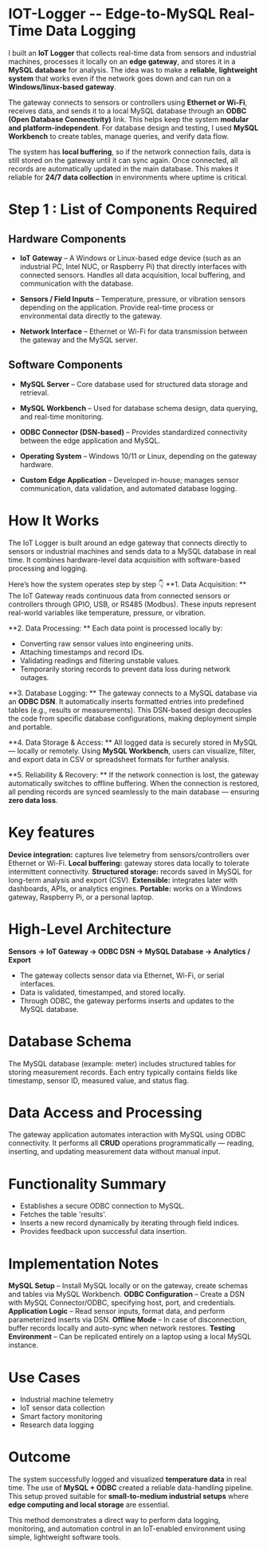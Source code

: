 # IOT-Logger -- Edge-to-MySQL Real-Time Data Logging
I built an **IoT Logger** that collects real-time data from sensors and industrial machines, processes it locally on an **edge gateway**, and stores it in a **MySQL database** for analysis.
The idea was to make a **reliable**, **lightweight system** that works even if the network goes down and can run on a **Windows/linux-based gateway**.

The gateway connects to sensors or controllers using **Ethernet or Wi-Fi**, receives data, and sends it to a local MySQL database through an **ODBC (Open Database Connectivity)** link. This helps keep the system **modular and platform-independent**.
For database design and testing, I used **MySQL Workbench** to create tables, manage queries, and verify data flow.

The system has **local buffering**, so if the network connection fails, data is still stored on the gateway until it can sync again. Once connected, all records are automatically updated in the main database. This makes it reliable for **24/7 data collection** in environments where uptime is critical.

# Step 1 : List of Components Required
## Hardware Components
- **IoT Gateway** – A Windows or Linux-based edge device (such as an industrial PC, Intel NUC, or Raspberry Pi) that directly interfaces with connected sensors.
Handles all data acquisition, local buffering, and communication with the database.

- **Sensors / Field Inputs** – Temperature, pressure, or vibration sensors depending on the application.
Provide real-time process or environmental data directly to the gateway.

- **Network Interface** – Ethernet or Wi-Fi for data transmission between the gateway and the MySQL server.

## Software Components
- **MySQL Server** – Core database used for structured data storage and retrieval.

- **MySQL Workbench** – Used for database schema design, data querying, and real-time monitoring.

- **ODBC Connector (DSN-based)** – Provides standardized connectivity between the edge application and MySQL.

- **Operating System** – Windows 10/11 or Linux, depending on the gateway hardware.

- **Custom Edge Application** – Developed in-house; manages sensor communication, data validation, and automated database logging.

# How It Works
The IoT Logger is built around an edge gateway that connects directly to sensors or industrial machines and sends data to a MySQL database in real time.
It combines hardware-level data acquisition with software-based processing and logging.

Here’s how the system operates step by step 👇
**1. Data Acquisition: **
The IoT Gateway reads continuous data from connected sensors or controllers through GPIO, USB, or RS485 (Modbus).
These inputs represent real-world variables like temperature, pressure, or vibration.

**2. Data Processing: **
Each data point is processed locally by:
 * Converting raw sensor values into engineering units.
 * Attaching timestamps and record IDs.
 * Validating readings and filtering unstable values.
 * Temporarily storing records to prevent data loss during network outages.

**3. Database Logging: **
The gateway connects to a MySQL database via an **ODBC DSN**.
It automatically inserts formatted entries into predefined tables (e.g., results or measurements).
This DSN-based design decouples the code from specific database configurations, making deployment simple and portable.

**4. Data Storage & Access: **
All logged data is securely stored in MySQL — locally or remotely.
Using **MySQL Workbench**, users can visualize, filter, and export data in CSV or spreadsheet formats for further analysis.

**5. Reliability & Recovery: **
If the network connection is lost, the gateway automatically switches to offline buffering.
When the connection is restored, all pending records are synced seamlessly to the main database — ensuring **zero data loss**.

# Key features
**Device integration:** captures live telemetry from sensors/controllers over Ethernet or Wi-Fi.
**Local buffering:** gateway stores data locally to tolerate intermittent connectivity.
**Structured storage:** records saved in MySQL for long-term analysis and export (CSV).
**Extensible:** integrates later with dashboards, APIs, or analytics engines.
**Portable:** works on a Windows gateway, Raspberry Pi, or a personal laptop.

# High-Level Architecture
**Sensors → IoT Gateway → ODBC DSN → MySQL Database → Analytics / Export**
 * The gateway collects sensor data via Ethernet, Wi-Fi, or serial interfaces.
 * Data is validated, timestamped, and stored locally.
 * Through ODBC, the gateway performs inserts and updates to the MySQL database.

# Database Schema
The MySQL database (example: meter) includes structured tables for storing measurement records.
Each entry typically contains fields like timestamp, sensor ID, measured value, and status flag.

# Data Access and Processing
The gateway application automates interaction with MySQL using ODBC connectivity.
It performs all **CRUD** operations programmatically — reading, inserting, and updating measurement data without manual input.

# Functionality Summary
 * Establishes a secure ODBC connection to MySQL.
 * Fetches the table 'results'.
 * Inserts a new record dynamically by iterating through field indices.
 * Provides feedback upon successful data insertion.
 
# Implementation Notes
**MySQL Setup** – Install MySQL locally or on the gateway, create schemas and tables via MySQL Workbench.
**ODBC Configuration** – Create a DSN with MySQL Connector/ODBC, specifying host, port, and credentials.
**Application Logic** – Read sensor inputs, format data, and perform parameterized inserts via DSN.
**Offline Mode** – In case of disconnection, buffer records locally and auto-sync when network restores.
**Testing Environment** – Can be replicated entirely on a laptop using a local MySQL instance.

# Use Cases
- Industrial machine telemetry  
- IoT sensor data collection  
- Smart factory monitoring  
- Research data logging  

# Outcome
The system successfully logged and visualized **temperature data** in real time.
The use of **MySQL + ODBC** created a reliable data-handling pipeline.
This setup proved suitable for **small-to-medium industrial setups** where **edge computing and local storage** are essential.

This method demonstrates a direct way to perform data logging, monitoring, and automation control in an IoT-enabled environment using simple, lightweight software tools.

